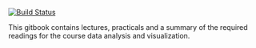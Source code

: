 [![Build Status](https://travis-ci.com/rstudio/bookdown-demo.svg?branch=master)](https://travis-ci.com/rstudio/bookdown-demo)

This gitbook contains lectures, practicals and a summary of the required readings for the course data analysis and visualization. 
